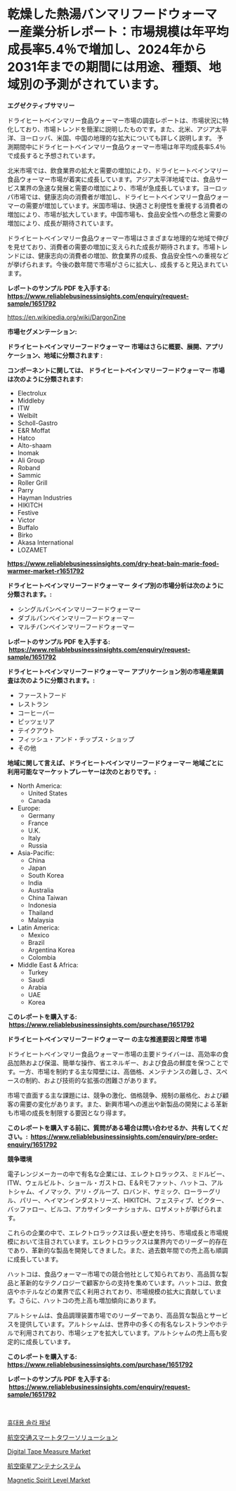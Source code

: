 <p><h1>乾燥した熱湯バンマリフードウォーマー産業分析レポート：市場規模は年平均成長率5.4％で増加し、2024年から2031年までの期間には用途、種類、地域別の予測がされています。</h1></p><p><strong>エグゼクティブサマリー</strong></p>
<p><p>ドライヒートベインマリー食品ウォーマー市場の調査レポートは、市場状況に特化しており、市場トレンドを簡潔に説明したものです。また、北米、アジア太平洋、ヨーロッパ、米国、中国の地理的な拡大についても詳しく説明します。 予測期間中にドライヒートベインマリー食品ウォーマー市場は年平均成長率5.4％で成長すると予想されています。</p><p>北米市場では、飲食業界の拡大と需要の増加により、ドライヒートベインマリー食品ウォーマー市場が着実に成長しています。アジア太平洋地域では、食品サービス業界の急速な発展と需要の増加により、市場が急成長しています。ヨーロッパ市場では、健康志向の消費者が増加し、ドライヒートベインマリー食品ウォーマーの需要が増加しています。米国市場は、快適さと利便性を重視する消費者の増加により、市場が拡大しています。中国市場も、食品安全性への懸念と需要の増加により、成長が期待されています。</p><p>ドライヒートベインマリー食品ウォーマー市場はさまざまな地理的な地域で伸びを見せており、消費者の需要の増加に支えられた成長が期待されます。市場トレンドには、健康志向の消費者の増加、飲食業界の成長、食品安全性への重視などが挙げられます。今後の数年間で市場がさらに拡大し、成長すると見込まれています。</p></p>
<p><strong>レポートのサンプル PDF を入手する: <a href="https://www.reliablebusinessinsights.com/enquiry/request-sample/1651792">https://www.reliablebusinessinsights.com/enquiry/request-sample/1651792</a></strong></p>
<p><a href="https://en.wikipedia.org/wiki/DargonZine">https://en.wikipedia.org/wiki/DargonZine</a></p>
<p><strong>市場セグメンテーション:</strong></p>
<p><strong> ドライヒートベインマリーフードウォーマー 市場はさらに概要、展開、アプリケーション、地域に分類されます :</strong></p>
<p><strong>コンポーネントに関しては、 ドライヒートベインマリーフードウォーマー 市場は次のように分類されます: &nbsp;</strong></p>
<p><ul><li>Electrolux</li><li>Middleby</li><li>ITW</li><li>Welbilt</li><li>Scholl-Gastro</li><li>E&R Moffat</li><li>Hatco</li><li>Alto-shaam</li><li>Inomak</li><li>Ali Group</li><li>Roband</li><li>Sammic</li><li>Roller Grill</li><li>Parry</li><li>Hayman Industries</li><li>HIKITCH</li><li>Festive</li><li>Victor</li><li>Buffalo</li><li>Birko</li><li>Akasa International</li><li>LOZAMET</li></ul></p>
<p><strong><a href="https://www.reliablebusinessinsights.com/dry-heat-bain-marie-food-warmer-market-r1651792">https://www.reliablebusinessinsights.com/dry-heat-bain-marie-food-warmer-market-r1651792</a></strong></p>
<p><strong> ドライヒートベインマリーフードウォーマー タイプ別の市場分析は次のように分類されます。:</strong></p>
<p><ul><li>シングルパンベインマリーフードウォーマー</li><li>ダブルパンベインマリーフードウォーマー</li><li>マルチパンベインマリーフードウォーマー</li></ul></p>
<p><strong>レポートのサンプル PDF を入手する: &nbsp;<a href="https://www.reliablebusinessinsights.com/enquiry/request-sample/1651792">https://www.reliablebusinessinsights.com/enquiry/request-sample/1651792</a></strong></p>
<p><strong> ドライヒートベインマリーフードウォーマー アプリケーション別の市場産業調査は次のように分類されます。:</strong></p>
<p><ul><li>ファーストフード</li><li>レストラン</li><li>コーヒーバー</li><li>ピッツェリア</li><li>テイクアウト</li><li>フィッシュ・アンド・チップス・ショップ</li><li>その他</li></ul></p>
<p><strong>地域に関して言えば、ドライヒートベインマリーフードウォーマー 地域ごとに利用可能なマーケットプレーヤーは次のとおりです。:</strong></p>
<p><ul>
    <li>
        North America:
        <ul>
            <li>United States</li>
            <li>Canada</li>
        </ul>
    </li>
    <li>
        Europe:
        <ul>
            <li>Germany</li>
            <li>France</li>
            <li>U.K.</li>
            <li>Italy</li>
            <li>Russia</li>
        </ul>
    </li>
    <li>
        Asia-Pacific:
        <ul>
            <li>China</li>
            <li>Japan</li>
            <li>South Korea</li>
            <li>India</li>
            <li>Australia</li>
            <li>China Taiwan</li>
            <li>Indonesia</li>
            <li>Thailand</li>
            <li>Malaysia</li>
        </ul>
    </li>
    <li>
        Latin America:
        <ul>
            <li>Mexico</li>
            <li>Brazil</li>
            <li>Argentina Korea</li>
            <li>Colombia</li>
        </ul>
    </li>
    <li>
        Middle East & Africa:
        <ul>
            <li>Turkey</li>
            <li>Saudi</li>
            <li>Arabia</li>
            <li>UAE</li>
            <li>Korea</li>
        </ul>
    </li>
    </ul></p>
<p><strong>このレポートを購入する: &nbsp;<a href="https://www.reliablebusinessinsights.com/purchase/1651792">https://www.reliablebusinessinsights.com/purchase/1651792</a></strong></p>
<p><strong>ドライヒートベインマリーフードウォーマー の主な推進要因と障壁 市場</strong></p>
<p><p>ドライヒートベインマリー食品ウォーマー市場の主要ドライバーは、高効率の食品加熱および保温、簡単な操作、省エネルギー、および食品の鮮度を保つことです。一方、市場を制約する主な障壁には、高価格、メンテナンスの難しさ、スペースの制約、および技術的な拡張の困難さがあります。</p><p>市場で直面する主な課題には、競争の激化、価格競争、規制の厳格化、および顧客の需要の変化があります。また、新興市場への進出や新製品の開発による革新も市場の成長を制限する要因となり得ます。</p></p>
<p><strong>このレポートを購入する前に、質問がある場合は問い合わせるか、共有してください。:&nbsp; <a href="https://www.reliablebusinessinsights.com/enquiry/pre-order-enquiry/1651792">https://www.reliablebusinessinsights.com/enquiry/pre-order-enquiry/1651792</a></strong></p>
<p><strong>競争環境</strong></p>
<p><p>電子レンジメーカーの中で有名な企業には、エレクトロラックス、ミドルビー、ITW、ウェルビルト、ショール・ガストロ、E＆Rモファット、ハットコ、アルトシャム、イノマック、アリ・グループ、ロバンド、サミック、ローラーグリル、パリー、ヘイマンインダストリーズ、HIKITCH、フェスティブ、ビクター、バッファロー、ビルコ、アカサインターナショナル、ロザメットが挙げられます。</p><p>これらの企業の中で、エレクトロラックスは長い歴史を持ち、市場成長と市場規模において注目されています。エレクトロラックスは業界内でのリーダー的存在であり、革新的な製品を開発してきました。また、過去数年間での売上高も順調に成長しています。</p><p>ハットコは、食品ウォーマー市場での競合他社として知られており、高品質な製品と革新的なテクノロジーで顧客からの支持を集めています。ハットコは、飲食店やホテルなどの業界で広く利用されており、市場規模の拡大に貢献しています。さらに、ハットコの売上高も増加傾向にあります。</p><p>アルトシャムは、食品調理装置市場でのリーダーであり、高品質な製品とサービスを提供しています。アルトシャムは、世界中の多くの有名なレストランやホテルで利用されており、市場シェアを拡大しています。アルトシャムの売上高も安定的に成長しています。</p></p>
<p><strong>このレポートを購入する: &nbsp; <a href="https://www.reliablebusinessinsights.com/purchase/1651792">https://www.reliablebusinessinsights.com/purchase/1651792</a></strong></p>
<p><strong>レポートのサンプル PDF を入手する: &nbsp;<a href="https://www.reliablebusinessinsights.com/enquiry/request-sample/1651792">https://www.reliablebusinessinsights.com/enquiry/request-sample/1651792</a></strong><strong></strong></p>
<p>&nbsp;</p>
<p><p><a href="https://github.com/Edwards13Jessica/Market-Research-Report-List-1/blob/main/7036443149690.md">휴대용 솔라 패널</a></p><p><a href="https://github.com/RandallRunte2023/Market-Research-Report-List-1/blob/main/2341560141857.md">航空交通スマートタワーソリューション</a></p><p><a href="https://issuu.com/reportprime-2/docs/digital-tape-measure-market-size-2030.pptx">Digital Tape Measure Market</a></p><p><a href="https://github.com/DanykaKilback/Market-Research-Report-List-1/blob/main/9769507141858.md">航空衛星アンテナシステム</a></p><p><a href="https://issuu.com/reportprime-2/docs/magnetic-spirit-level-market-size-2030.pptx">Magnetic Spirit Level Market</a></p></p>